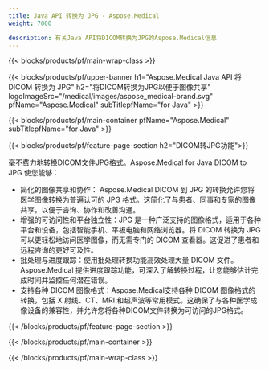 ```yaml
---
title: Java API 转换为 JPG - Aspose.Medical
weight: 7000

description: 有关Java API将DICOM转换为JPG的Aspose.Medical信息
---
```


{{< blocks/products/pf/main-wrap-class >}}

{{< blocks/products/pf/upper-banner h1="Aspose.Medical Java API 将 DICOM 转换为 JPG" h2="将DICOM转换为JPG以便于图像共享" logoImageSrc="/medical/images/aspose_medical-brand.svg" pfName="Aspose.Medical" subTitlepfName="for Java" >}}

{{< blocks/products/pf/main-container pfName="Aspose.Medical" subTitlepfName="for Java" >}}

{{< blocks/products/pf/feature-page-section h2="DICOM转JPG功能">}}

<p>毫不费力地转换DICOM文件JPG格式。Aspose.Medical for Java DICOM to JPG 使您能够：</p>

<ul>
<li>简化的图像共享和协作： Aspose.Medical DICOM 到 JPG 的转换允许您将医学图像转换为普遍认可的 JPG 格式。这简化了与患者、同事和专家的图像共享，以便于咨询、协作和改善沟通。</li>
<li>增强的可访问性和平台独立性：JPG 是一种广泛支持的图像格式，适用于各种平台和设备，包括智能手机、平板电脑和网络浏览器。将 DICOM 转换为 JPG 可以更轻松地访问医学图像，而无需专门的 DICOM 查看器。这促进了患者和远程咨询的更好可及性。</li>
<li>批处理与进度跟踪：使用批处理转换功能高效处理大量 DICOM 文件。Aspose.Medical 提供进度跟踪功能，可深入了解转换过程，让您能够估计完成时间并监控任何潜在错误。</li>
<li>支持各种 DICOM 图像格式：Aspose.Medical支持各种 DICOM 图像格式的转换，包括 X 射线、CT、MRI 和超声波等常用模式。这确保了与各种医学成像设备的兼容性，并允许您将各种DICOM文件转换为可访问的JPG格式。</li>
</ul>

{{< /blocks/products/pf/feature-page-section >}}

{{< /blocks/products/pf/main-container >}}

{{< /blocks/products/pf/main-wrap-class >}}